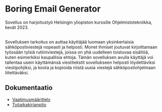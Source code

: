 # Boring Email Generator

Sovellus on harjoitustyö Helsingin yliopiston kurssille Ohjelmistotekniikka, kevät 2023.

<br>Sovelluksen tarkoitus on auttaa käyttäjää luomaan yksinkertaisia sähköpostiviestejä nopeasti ja helposti.
Monet ihmiset joutuvat kirjoittamaan työssään tylsiä rutiiniviestejä, joissa on yhä uudelleen toistuvaa sisältöä, kuten esimerkiksi kaupallisia ehtoja. 
Tämän sovelluksen avulla käyttäjä voi tallentaa usein käyttämänsä viestitekstit sovellukseen helposti löydettäviksi viestipohjiksi, ja koota ja kopioida niistä uusia viestejä sähköpostiohjelmaan liitettäväksi.

## Dokumentaatio
- [Vaatimusmäärittely](https://github.com/SaijaGit/ot-harjoitustyo/blob/main/BoringEmailGenerator/dokumentaatio/vaatimusmaarittely.md)
- [Työaikakirjanpito](https://github.com/SaijaGit/ot-harjoitustyo/blob/main/BoringEmailGenerator/dokumentaatio/tuntikirjanpito.md)
